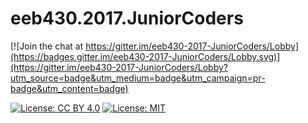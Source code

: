 # eeb430.2017.JuniorCoders

[![Join the chat at https://gitter.im/eeb430-2017-JuniorCoders/Lobby](https://badges.gitter.im/eeb430-2017-JuniorCoders/Lobby.svg)](https://gitter.im/eeb430-2017-JuniorCoders/Lobby?utm_source=badge&utm_medium=badge&utm_campaign=pr-badge&utm_content=badge)

[![License: CC BY 4.0](https://img.shields.io/badge/License-CC%20BY%204.0-lightgrey.svg)](https://creativecommons.org/licenses/by/4.0/)
[![License: MIT](https://img.shields.io/badge/License-MIT-yellow.svg)](https://opensource.org/licenses/MIT)
